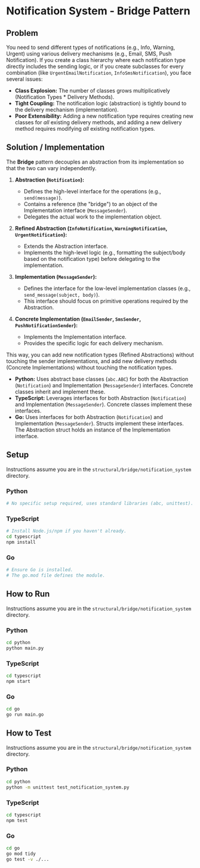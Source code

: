 # Notification System - Bridge Pattern

## Problem

You need to send different types of notifications (e.g., Info, Warning, Urgent) using various delivery mechanisms (e.g., Email, SMS, Push Notification). If you create a class hierarchy where each notification type directly includes the sending logic, or if you create subclasses for every combination (like `UrgentEmailNotification`, `InfoSmsNotification`), you face several issues:

- **Class Explosion:** The number of classes grows multiplicatively (Notification Types \* Delivery Methods).
- **Tight Coupling:** The notification logic (abstraction) is tightly bound to the delivery mechanism (implementation).
- **Poor Extensibility:** Adding a new notification type requires creating new classes for _all_ existing delivery methods, and adding a new delivery method requires modifying _all_ existing notification types.

## Solution / Implementation

The **Bridge** pattern decouples an abstraction from its implementation so that the two can vary independently.

1.  **Abstraction (`Notification`):**

    - Defines the high-level interface for the operations (e.g., `send(message)`).
    - Contains a reference (the "bridge") to an object of the Implementation interface (`MessageSender`).
    - Delegates the actual work to the implementation object.

2.  **Refined Abstraction (`InfoNotification`, `WarningNotification`, `UrgentNotification`):**

    - Extends the Abstraction interface.
    - Implements the high-level logic (e.g., formatting the subject/body based on the notification type) before delegating to the implementation.

3.  **Implementation (`MessageSender`):**

    - Defines the interface for the low-level implementation classes (e.g., `send_message(subject, body)`).
    - This interface should focus on primitive operations required by the Abstraction.

4.  **Concrete Implementation (`EmailSender`, `SmsSender`, `PushNotificationSender`):**
    - Implements the Implementation interface.
    - Provides the specific logic for each delivery mechanism.

This way, you can add new notification types (Refined Abstractions) without touching the sender implementations, and add new delivery methods (Concrete Implementations) without touching the notification types.

- **Python:** Uses abstract base classes (`abc.ABC`) for both the Abstraction (`Notification`) and Implementation (`MessageSender`) interfaces. Concrete classes inherit and implement these.
- **TypeScript:** Leverages interfaces for both Abstraction (`Notification`) and Implementation (`MessageSender`). Concrete classes implement these interfaces.
- **Go:** Uses interfaces for both Abstraction (`Notification`) and Implementation (`MessageSender`). Structs implement these interfaces. The Abstraction struct holds an instance of the Implementation interface.

## Setup

Instructions assume you are in the `structural/bridge/notification_system` directory.

### Python

```bash
# No specific setup required, uses standard libraries (abc, unittest).
```

### TypeScript

```bash
# Install Node.js/npm if you haven't already.
cd typescript
npm install
```

### Go

```bash
# Ensure Go is installed.
# The go.mod file defines the module.
```

## How to Run

Instructions assume you are in the `structural/bridge/notification_system` directory.

### Python

```bash
cd python
python main.py
```

### TypeScript

```bash
cd typescript
npm start
```

### Go

```bash
cd go
go run main.go
```

## How to Test

Instructions assume you are in the `structural/bridge/notification_system` directory.

### Python

```bash
cd python
python -m unittest test_notification_system.py
```

### TypeScript

```bash
cd typescript
npm test
```

### Go

```bash
cd go
go mod tidy
go test -v ./...
```
